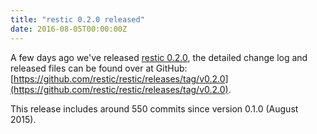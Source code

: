 ```yaml
---
title: "restic 0.2.0 released"
date: 2016-08-05T00:00:00Z
---
```


A few days ago we've released [restic 0.2.0](https://github.com/restic/restic/releases/tag/v0.2.0),
the detailed change log and released files can be found over at GitHub:
[https://github.com/restic/restic/releases/tag/v0.2.0](https://github.com/restic/restic/releases/tag/v0.2.0).

This release includes around 550 commits since version 0.1.0 (August 2015).


